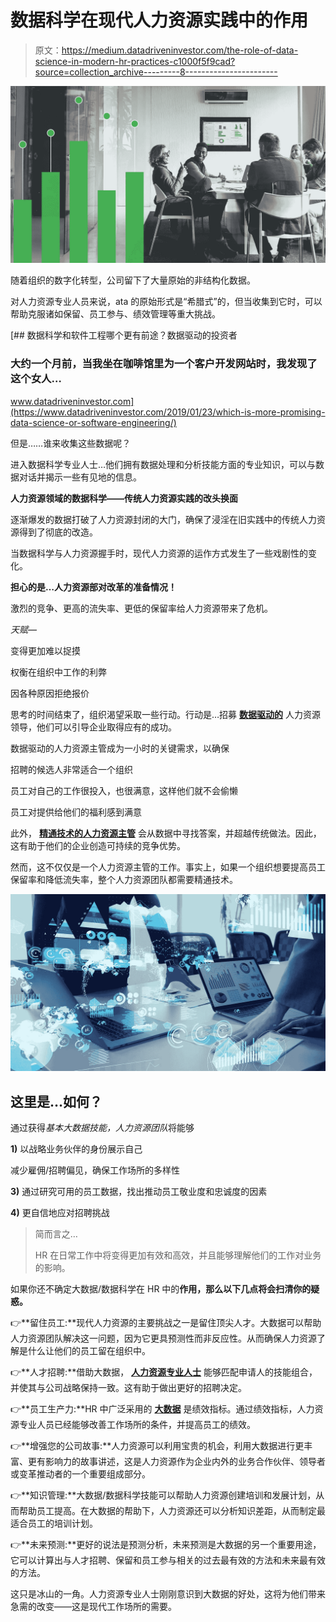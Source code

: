 # 数据科学在现代人力资源实践中的作用

> 原文：<https://medium.datadriveninvestor.com/the-role-of-data-science-in-modern-hr-practices-c1000f5f9cad?source=collection_archive---------8----------------------->

![](img/000c1b269685536a9c0969ee542bb286.png)

随着组织的数字化转型，公司留下了大量原始的非结构化数据。

对人力资源专业人员来说，ata 的原始形式是“希腊式”的，但当收集到它时，可以帮助克服诸如保留、员工参与、绩效管理等重大挑战。

[](https://www.datadriveninvestor.com/2019/01/23/which-is-more-promising-data-science-or-software-engineering/) [## 数据科学和软件工程哪个更有前途？数据驱动的投资者

### 大约一个月前，当我坐在咖啡馆里为一个客户开发网站时，我发现了这个女人…

www.datadriveninvestor.com](https://www.datadriveninvestor.com/2019/01/23/which-is-more-promising-data-science-or-software-engineering/) 

但是……谁来收集这些数据呢？

进入数据科学专业人士…他们拥有数据处理和分析技能方面的专业知识，可以与数据对话并揭示一些有见地的信息。

**人力资源领域的数据科学——传统人力资源实践的改头换面**

逐渐爆发的数据打破了人力资源封闭的大门，确保了浸淫在旧实践中的传统人力资源得到了彻底的改造。

当数据科学与人力资源握手时，现代人力资源的运作方式发生了一些戏剧性的变化。

**担心的是…人力资源部对改革的准备情况！**

激烈的竞争、更高的流失率、更低的保留率给人力资源带来了危机。

*天赋*—

变得更加难以捉摸

权衡在组织中工作的利弊

因各种原因拒绝报价

思考的时间结束了，组织渴望采取一些行动。行动是…招募 [**数据驱动的**](https://medium.com/@jason.fosterr22/how-big-data-empowers-organizations-to-be-data-driven-dcedaf00fc10) 人力资源领导，他们可以引导企业取得应有的成功。

数据驱动的人力资源主管成为一小时的关键需求，以确保

招聘的候选人非常适合一个组织

员工对自己的工作很投入，也很满意，这样他们就不会偷懒

员工对提供给他们的福利感到满意

此外， [**精通技术的人力资源主管**](https://www.tmi.org/professional-certifications/global-talent-management-leader) 会从数据中寻找答案，并超越传统做法。因此，这有助于他们的企业创造可持续的竞争优势。

然而，这不仅仅是一个人力资源主管的工作。事实上，如果一个组织想要提高员工保留率和降低流失率，整个人力资源团队都需要精通技术。

![](img/3761e118674f18b948d98088c97a8aa6.png)

## 这里是…如何？

通过获得*基本大数据技能，人力资源团队*将能够

**1)** 以战略业务伙伴的身份展示自己

减少雇佣/招聘偏见，确保工作场所的多样性

**3)** 通过研究可用的员工数据，找出推动员工敬业度和忠诚度的因素

**4)** 更自信地应对招聘挑战

> 简而言之…
> 
> HR 在日常工作中将变得更加有效和高效，并且能够理解他们的工作对业务的影响。

如果你还不确定大数据/数据科学在 HR 中的**作用，那么以下几点将会扫清你的疑惑。**

👉**留住员工:**现代人力资源的主要挑战之一是留住顶尖人才。大数据可以帮助人力资源团队解决这一问题，因为它更具预测性而非反应性。从而确保人力资源了解是什么让他们的员工留在组织中。

👉**人才招聘:**借助大数据， [**人力资源专业人士**](https://www.tmi.org/professional-certifications) 能够匹配申请人的技能组合，并使其与公司战略保持一致。这有助于做出更好的招聘决定。

👉**员工生产力:**HR 中广泛采用的 [**大数据**](https://medium.com/swlh/big-data-the-future-of-hr-19ba4cf0dea2) 是绩效指标。通过绩效指标，人力资源专业人员已经能够改善工作场所的条件，并提高员工的绩效。

👉**增强您的公司故事:**人力资源可以利用宝贵的机会，利用大数据进行更丰富、更有影响力的故事讲述，这是人力资源作为企业内外的业务合作伙伴、领导者或变革推动者的一个重要组成部分。

👉**知识管理:**大数据/数据科学技能可以帮助人力资源创建培训和发展计划，从而帮助员工提高。在大数据的帮助下，人力资源还可以分析知识差距，从而制定最适合员工的培训计划。

👉**未来预测:**更好的说法是预测分析，未来预测是大数据的另一个重要用途，它可以计算出与人才招聘、保留和员工参与相关的过去最有效的方法和未来最有效的方法。

这只是冰山的一角。人力资源专业人士刚刚意识到大数据的好处，这将为他们带来急需的改变——这是现代工作场所的需要。